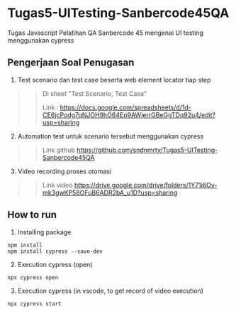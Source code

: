 # Tugas5-UITesting-Sanbercode45QA
Tugas Javascript Pelatihan QA Sanbercode 45 mengenai UI testing menggunakan cypress
## Pengerjaan Soal Penugasan
1. Test scenario dan test case beserta web element locator tiap step						
>> Di sheet "Test Scenario, Test Case"
>>
>> Link : https://docs.google.com/spreadsheets/d/1d-CE6jcPodg7qNJOH9hO64Ep9AWjerrGBeGgTDq92u4/edit?usp=sharing		
2. Automation test untuk scenario tersebut menggunakan cypress
>> Link github	https://github.com/sndnmrty/Tugas5-UITesting-Sanbercode45QA					
3. Video recording proses otomasi						
>> Link video	https://drive.google.com/drive/folders/1Y71i6Oy-mk3gwKP58OFuB6ADR2bA_u1D?usp=sharing					

## How to run
1. Installing package
```
npm install
npm install cypress --save-dev
```
2. Execution cypress (open)
```
npx cypress open
```
3. Execution cypress (in vscode, to get record of video execution)
```
npx cypress start
```
